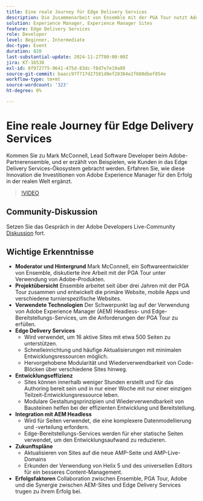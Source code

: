```yaml
---
title: Eine reale Journey für Edge Delivery Services
description: Die Zusammenarbeit von Ensemble mit der PGA Tour nutzt Adobe Experience Manager Headless- und Edge-Bereitstellungs-Services, um 16 aktive Sites effizient zu verwalten und zu aktualisieren, wobei Modularität, Wiederverwendbarkeit und schnelle Bereitstellung betont werden, sowie Zukunftspläne zur Verbesserung des Content-Managements mit Helix 5 und dem universellen Editor.
solution: Experience Manager, Experience Manager Sites
feature: Edge Delivery Services
role: Developer
level: Beginner, Intermediate
doc-type: Event
duration: 820
last-substantial-update: 2024-11-27T00:00:00Z
jira: KT-16538
exl-id: 8f972775-9641-475d-83dc-f8d7e7e19a89
source-git-commit: baacc97f717d27581d0ef28384e2f680dbef854e
workflow-type: tm+mt
source-wordcount: '323'
ht-degree: 0%

---
```


# Eine reale Journey für Edge Delivery Services

Kommen Sie zu Mark McConnell, Lead Software Developer beim Adobe-Partnerensemble, und er erzählt von Beispielen, wie Kunden in das Edge Delivery Services-Ökosystem gebracht werden. Erfahren Sie, wie diese Innovation die Investitionen von Adobe Experience Manager für den Erfolg in der realen Welt ergänzt.

>[!VIDEO](https://video.tv.adobe.com/v/3439421/?learn=on&enablevpops)

## Community-Diskussion

Setzen Sie das Gespräch in der Adobe Developers Live-Community [Diskussion](https://adobe.ly/4ffJtT8) fort.

## Wichtige Erkenntnisse

* **Moderator und Hintergrund** Mark McConnell, ein Softwareentwickler von Ensemble, diskutierte ihre Arbeit mit der PGA Tour unter Verwendung von Adobe-Produkten.
* **Projektübersicht** Ensemble arbeitet seit über drei Jahren mit der PGA Tour zusammen und entwickelt die primäre Website, mobile Apps und verschiedene turnierspezifische Websites.
* **Verwendete Technologien** Der Schwerpunkt lag auf der Verwendung von Adobe Experience Manager (AEM) Headless- und Edge-Bereitstellungs-Services, um die Anforderungen der PGA Tour zu erfüllen.
* **Edge Delivery Services**
   * Wird verwendet, um 16 aktive Sites mit etwa 500 Seiten zu unterstützen.
   * Schnelleinrichtung und häufige Aktualisierungen mit minimalen Entwicklungsressourcen möglich.
   * Hervorgehobene Modularität und Wiederverwendbarkeit von Code-Blöcken über verschiedene Sites hinweg.
* **Entwicklungseffizienz**
   * Sites können innerhalb weniger Stunden erstellt und für das Authoring bereit sein und in nur einer Woche mit nur einer einzigen Teilzeit-Entwicklungsressource leben.
   * Modulare Gestaltungsprinzipien und Wiederverwendbarkeit von Bausteinen helfen bei der effizienten Entwicklung und Bereitstellung.
* **Integration mit AEM Headless**
   * Wird für Seiten verwendet, die eine komplexere Datenmodellierung und -verteilung erfordern.
   * Edge-Bereitstellungs-Services werden für eher statische Seiten verwendet, um den Entwicklungsaufwand zu reduzieren.
* **Zukunftspläne**
   * Aktualisieren von Sites auf die neue AMP-Seite und AMP-Live-Domains
   * Erkunden der Verwendung von Helix 5 und des universellen Editors für ein besseres Content-Management.
* **Erfolgsfaktoren** Collaboration zwischen Ensemble, PGA Tour, Adobe und die Synergie zwischen AEM-Sites und Edge Delivery Services trugen zu ihrem Erfolg bei.
